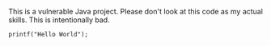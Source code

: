 This is a vulnerable Java project. Please don't look at this code as my actual skills. This is intentionally bad.

```
printf("Hello World");
```
